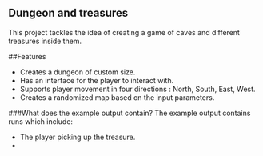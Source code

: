Dungeon and treasures
---
This project tackles the idea of creating a game of caves and different treasures inside them.

##Features
- Creates a dungeon of custom size.
- Has an interface for the player to interact with.
- Supports player movement in four directions : North, South, East, West.
- Creates a randomized map based on the input parameters.

###What does the example output contain?
The example output contains runs which include:
- The player picking up the treasure.
- 